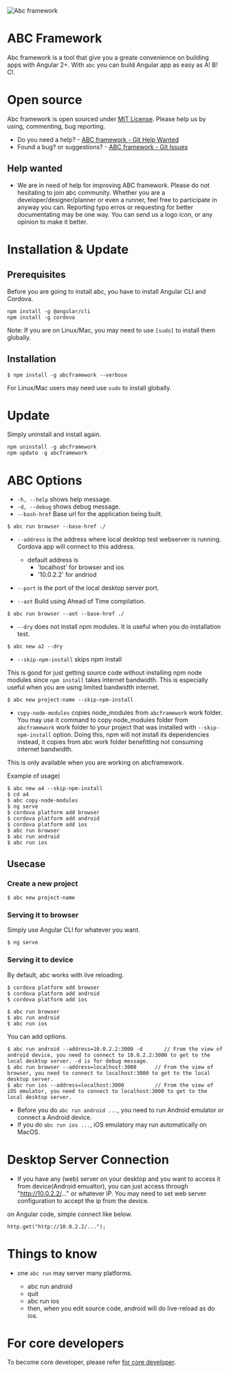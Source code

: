 ![Abc framework](https://raw.githubusercontent.com/wiki/thruthesky/abcframework/front-title.jpg)

# ABC Framework

Abc framework is a tool that give you a greate convenience on building apps with Angular 2+. With `abc` you can build Angular app as easy as A! B! C!.


# Open source

Abc framework is open sourced under [MIT License](https://github.com/thruthesky/abcframework/blob/master/License.md). Please help us by using, commenting, bug reporting.

* Do you need a help? - [ABC framework - Git Help Wanted](https://github.com/thruthesky/abcframework/issues?q=is%3Aopen+is%3Aissue+label%3A%22help+wanted%22)
* Found a bug? or suggestions? -  [ABC framework - Git Issues](https://github.com/thruthesky/abcframework/issues)


## Help wanted

* We are in need of help for improving ABC framework. Please do not hesitating to join abc community. Whether you are a developer/designer/planner or even a runner, feel free to participate in anyway you can. Reporting typo erros or requesting for better documentating may be one way. You can send us a logo icon, or any opinion to make it better.


# Installation &amp; Update

## Prerequisites

Before you are going to install abc, you have to install Angular CLI and Cordova.

````
npm install -g @angular/cli
npm install -g cordova
````

Note: If you are on Linux/Mac, you may need to use `[sudo]` to install them globally.

## Installation


````
$ npm install -g abcframework --verbose
````
For Linux/Mac users may need use `sudo` to install globally.


# Update

Simply uninstall and install again.

````
npm uninstall -g abcframework
npm update -g abcframework
````


# ABC Options


* `-h, --help` shows help message.
* `-d, --debug` shows debug message.
* `--bash-href` Base url for the application being built.
````
$ abc run browser --base-href ./
````


* `--address` is the address where local desktop test webserver is running. Cordova app will connect to this address.
    * default address is
        * 'localhost' for browser and ios
        * '10.0.2.2' for andriod
    
* `--port` is the port of the local desktop server port.



* `--aot` Build using Ahead of Time compilation.

````
$ abc run browser --aot --base-href ./
````

* `--dry` does not install npm modules. It is useful when you do installation test.

````
$ abc new a2 --dry
````

* `--skip-npm-install` skips npm install

This is good for just getting source code without installing npm node modules since `npm install` takes internet bandwidth.
This is especially useful when you are using limited bandwidth internet.

````
$ abc new project-name --skip-npm-install
````


* `copy-node-modules` copies node_modules from `abcframework` work folder.
You may use it command to copy node_modules folder from `abcframework` work folder to your project that was installed with `--skip-npm-install` option.
Doing this, npm will not install its dependencies instead, it copies from abc work folder benefitting not consuming internet bandwidth.

This is only available when you are working on abcframework.


Example of usage)

````
$ abc new a4 --skip-npm-install
$ cd a4
$ abc copy-node-modules
$ ng serve
$ cordova platform add browser
$ cordova platform add android
$ cordova platform add ios
$ abc run browser
$ abc run android
$ abc run ios
````





## Usecase

### Create a new project

````
$ abc new project-name
````

### Serving it to browser

Simply use Angular CLI for whatever you want.

````
$ ng serve
````

### Serving it to device

By default, abc works with live reloading.

````
$ cordova platform add browser
$ cordova platform add android
$ cordova platform add ios

$ abc run browser
$ abc run android
$ abc run ios
````

You can add options.

````
$ abc run android --address=10.0.2.2:3000 -d       // From the view of android device, you need to connect to 10.0.2.2:3000 to get to the local desktop server. -d is for debug message.
$ abc run browser --address=localhost:3000      // From the view of browser, you need to connect to localhost:3000 to get to the local desktop server.
$ abc run ios --address=localhost:3000          // From the view of iOS emulator, you need to connect to localhost:3000 to get to the local desktop server.
````

* Before you do `abc run android ...`, you need to run Android emulator or connect a Android device.
* If you do `abc run ios ...`, iOS emulatory may run automatically on MacOS.


# Desktop Server Connection

* If you have any (web) server on your desktop and you want to access it from device(Android emualtor), you can just access through "http://10.0.2.2/..." or whatever IP. You may need to set web server configuration to accept the ip from the device.

on Angular code, simple connect like below.
````
http.get("http://10.0.2.2/...");
````




# Things to know


* one `abc run` may server many platforms.

    * abc run android
    * quit
    * abc run ios
    * then, when you edit source code, android will do live-reload as do ios.




# For core developers

To become core developer, please refer [for core developer](https://github.com/thruthesky/abcframework/wiki/core-developer).